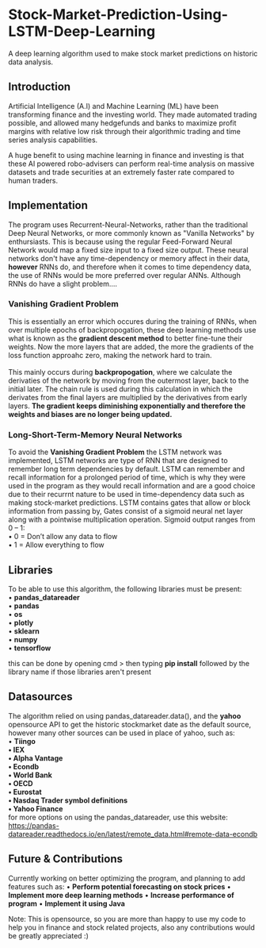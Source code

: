 # Stock-Market-Prediction-Using-LSTM-Deep-Learning
A deep learning algorithm used to make stock market predictions on historic data analysis.

## Introduction
Artificial Intelligence (A.I) and Machine Learning (ML) have been transforming finance and the investing world. They made automated trading possible, and allowed many hedgefunds and banks to maximize profit margins with relative low risk through their algorithmic trading and time series analysis capabilities.

A huge benefit to using machine learning in finance and investing is that these AI powered robo-advisers can perform real-time analysis on massive datasets and trade securities at an extremely faster rate compared to human traders.


## Implementation
The program uses Recurrent-Neural-Networks, rather than the traditional Deep Neural Networks, or more commonly known as "Vanilla Networks" by enthursiasts. This is because using the regular Feed-Forward Neural Network would map a fixed size input to a fixed size output. These neural networks don't have any time-dependency or memory affect in their data, **however** RNNs do, and therefore when it comes to time dependency data, the use of RNNs would be more preferred over regular ANNs. Although RNNs do have a slight problem....

### Vanishing Gradient Problem
This is essentially an error which occures during the training of RNNs, when over multiple epochs of backpropogation, these deep learning methods use what is known as the **gradient descent method** to better fine-tune their weights. Now the more layers that are added, the more the gradients of the loss function approahc zero, making the network hard to train.
<br><br>
This mainly occurs during **backpropogation**, where we calculate the derivaties of the network by moving from the outermost layer, back to the initial later. The chain rule is used during this calculation in which the derivates from the final layers are multiplied by the derivatives from early layers. **The gradient keeps diminishing exponentially and therefore the weights and biases are no longer being updated.**

### Long-Short-Term-Memory Neural Networks
To avoid the **Vanishing Gradient Problem** the LSTM network was implemented, LSTM networks are type of RNN that are designed to remember long term dependencies by default. LSTM can remember and recall information for a prolonged period of time, which is why they were used in the program as they would recall information and are a good choice due to their recurrnt nature to be used in time-dependency data such as making stock-market predictions.
LSTM contains gates that allow or block information from passing by, Gates consist of a sigmoid neural net layer along with a pointwise multiplication operation.
Sigmoid output ranges from 0 – 1:<br>
•	0 = Don’t allow any data to flow <br>
•	1 = Allow everything to flow<br>




## Libraries 
To be able to use this algorithm, the following libraries must be present:
<br>
• **pandas_datareader<br>**
• **pandas<br>**
• **os<br>**
• **plotly<br>**
• **sklearn<br>**
• **numpy<br>**
• **tensorflow**<br>

this can be done by opening cmd > then typing **pip install** followed by the library name if those libraries aren't present

 
## Datasources
The algorithm relied on using pandas_datareader.data(), and the **yahoo** opensource API to get the historic stockmarket date as the default source, however many other sources can be used in place of yahoo, such as:
<br>
• **Tiingo<br> 
• IEX<br>
• Alpha Vantage<br>
• Econdb<br>
• World Bank<br>
• OECD<br>
• Eurostat<br>
• Nasdaq Trader symbol definitions<br>
• Yahoo Finance<br>**
for more options on using the pandas_datareader, use this website: 
https://pandas-datareader.readthedocs.io/en/latest/remote_data.html#remote-data-econdb



## Future & Contributions
Currently working on better optimizing the program, and planning to add features such as:
• **Perform potential forecasting on stock prices**
• **Implement more deep learning methods**
• **Increase performance of program**
• **Implement it using Java**


Note: This is opensource, so you are more than happy to use my code to help you in finance and stock related projects, also any contributions would be greatly appreciated :)


